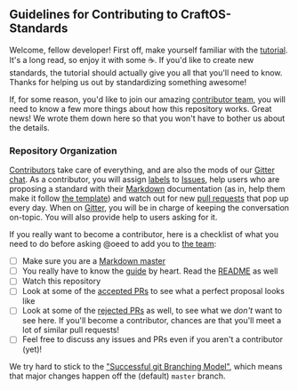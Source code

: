 
## Guidelines for Contributing to CraftOS-Standards

Welcome, fellow developer! First off, make yourself familiar with the [tutorial](./Tutorial/GettingStarted.md). It's a long read, so enjoy it with some :coffee:. If you'd like to create new standards, the tutorial should actually give you all that you'll need to know. Thanks for helping us out by standardizing something awesome!

If, for some reason, you'd like to join our amazing [contributor team](https://github.com/oeed/CraftOS-Standards/graphs/contributors), you will need to know a few more things about how this repository works. Great news! We wrote them down here so that you won't have to bother us about the details.

### Repository Organization

[Contributors](https://github.com/oeed/CraftOS-Standards/graphs/contributors) take care of everything, and are also the mods of our [Gitter chat](https://gitter.im/oeed/CraftOS-Standards). As a contributor, you will assign [labels](https://github.com/oeed/CraftOS-Standards/labels) to [Issues](https://github.com/oeed/CraftOS-Standards/issues?q=is%3Aopen), help users who are proposing a standard with their [Markdown](https://guides.github.com/features/mastering-markdown/) documentation (as in, help them make it follow [the template](./Tutorial/StandardProposalGuidelines.md)) and watch out for new [pull requests](https://github.com/oeed/CraftOS-Standards/pulls) that pop up every day. When on [Gitter](https://gitter.im), you will be in charge of keeping the conversation on-topic. You will also provide help to users asking for it.

If you really want to become a contributor, here is a checklist of what you need to do before asking @oeed to add you to [the team](https://github.com/oeed/CraftOS-Standards/graphs/contributors):
- [ ] Make sure you are a [Markdown master](https://guides.github.com/features/mastering-markdown/)
- [ ] You really have to know the [guide](./Tutorial/GettingStarted.md) by heart. Read the [README](./README.md) as well
- [ ] Watch this repository 
- [ ] Look at some of the [accepted PRs](https://github.com/oeed/CraftOS-Standards/issues?q=label%3Aaccepted+-label%3Ameta) to see what a perfect proposal looks like
- [ ] Look at some of the [rejected PRs](https://github.com/oeed/CraftOS-Standards/issues?q=label%3Arejected+-label%3Ameta) as well, to see what we *don't* want to see here. If you'll become a contributor, chances are that you'll meet a lot of similar pull requests!
- [ ] Feel free to discuss any issues and PRs even if you aren't a contributor (yet)!

We try hard to stick to the ["Successful git Branching Model"](http://nvie.com/posts/a-successful-git-branching-model/), which means that major changes happen off the (default) `master` branch.
